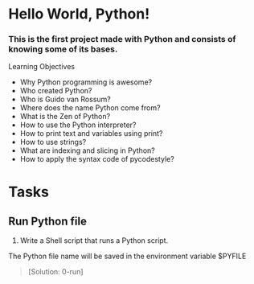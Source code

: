 # Hello World, Python!
### This is the first project made with Python and consists of knowing some of its bases.

Learning Objectives
* Why Python programming is awesome?
* Who created Python?
* Who is Guido van Rossum?
* Where does the name Python come from?
* What is the Zen of Python?
* How to use the Python interpreter?
* How to print text and variables using print?
* How to use strings?
* What are indexing and slicing in Python?
* How to apply the syntax code of pycodestyle?
# Tasks
## Run Python file
1. Write a Shell script that runs a Python script.

The Python file name will be saved in the environment variable $PYFILE

> [Solution: 0-run]
